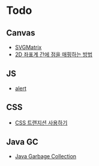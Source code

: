 # Todo

## Canvas

* [SVGMatrix](https://developer.mozilla.org/ko/docs/Web/API/SVGMatrix)
* [2D 좌표계 간에 점을 매핑하는 방법](https://msdn.microsoft.com/ko-kr/library/jj635757(v=vs.85).aspx)

## JS

* [alert](http://ggoreb.tistory.com/21)

## CSS

* [CSS 트랜지션 사용하기](https://developer.mozilla.org/ko/docs/Web/CSS/CSS_Transitions/Using_CSS_transitions#트랜지션_완료_감지하기)

## Java GC

* [Java Garbage Collection](http://d2.naver.com/helloworld/1329)

